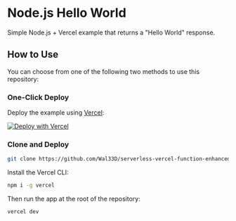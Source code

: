 # Node.js Hello World

Simple Node.js + Vercel example that returns a "Hello World" response.

## How to Use

You can choose from one of the following two methods to use this repository:

### One-Click Deploy

Deploy the example using [Vercel](https://vercel.com?utm_source=github&utm_medium=readme&utm_campaign=vercel-examples):

[![Deploy with Vercel](https://vercel.com/button)](https://vercel.com/new/git/external?repository-url=https://github.com/Wal33D/serverless-vercel-function-enhanced&project-name=serverless-vercel-function-enhanced&repository-name=serverless-vercel-function-enhanced)

### Clone and Deploy

```bash
git clone https://github.com/Wal33D/serverless-vercel-function-enhanced
```

Install the Vercel CLI:

```bash
npm i -g vercel
```

Then run the app at the root of the repository:

```bash
vercel dev
```
